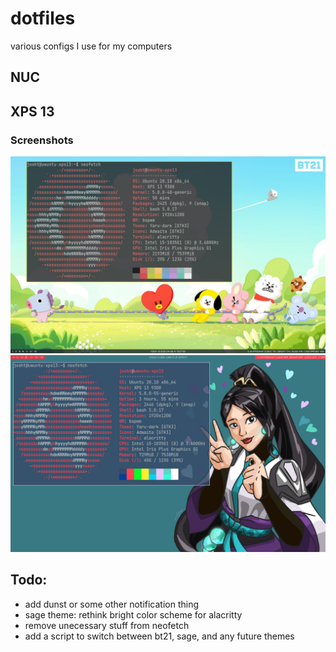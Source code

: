 # dotfiles
various configs I use for my computers
## NUC

## XPS 13
### Screenshots

![bt21 theme](screenshots/xps13-bt21-theme.png)
![sage theme](screenshots/sage-bspwm.png)

## Todo:
- add dunst or some other notification thing
- sage theme: rethink bright color scheme for alacritty
- remove unecessary stuff from neofetch
- add a script to switch between bt21, sage, and any future themes
